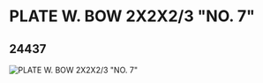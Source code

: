 # PLATE W. BOW  2X2X2/3 "NO. 7"
## 24437
![PLATE W. BOW  2X2X2/3 "NO. 7"](https://lc-www-live-s.legocdn.com/media/bricks/5/2/6132740.jpg)